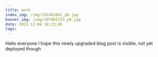 ```yaml
---
title: work
index_img: /img/101462661_p0.jpg
banner_img: /img/107065153_p0.jpg
date: 2023-12-04 18:23:45
tags:
---
```


Hello everyone
I hope this newly upgraded blog post is visible, not yet deployed though
